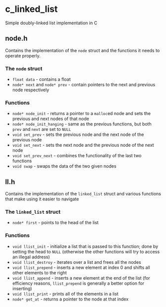 # c_linked_list
Simple doubly-linked list implementation in C

## node.h
Contains the implementation of the `node` struct and the functions it needs to operate properly.

### The `node` struct
- `float data` - contains a float
- `node* next` and `node* prev` - contain pointers to the next and previous node respectively

### Functions
- `node* node_init` - returns a pointer to a `malloc`ed node and sets the previous and next nodes of that node
- `node* node_init_hanging` - same as the previous functions, but both `prev` and `next` are set to `NULL`
- `void set_prev` - sets the previous node and the next node of the previous node
- `void set_next` - sets the next node and the previous node of the next node
- `void set_prev_next` - combines the functionality of the last two functions
- `void swap` - swaps the data of the two given nodes
## ll.h
Contains the implementation of the `linked_list` struct and various functions that make using it easier to navigate

### The `linked_list` struct
- `node* first` - points to the head of the list

### Functions
- `void llist_init` - initialize a list that is passed to this function; done by setting the head to `NULL` (otherwise the other functions will try to access an illegal address)
- `void llist_destroy` - iterates over a list and frees all the nodes
- `void llist_prepend` - inserts a new element at index 0 and shifts all other elements to the right
- `void llist_append` - inserts a new element at the end of the list (for efficiency reasons, `llist_prepend` is generally a better option for inserting)
- `void llist_print` - prints all of the elements in a list
- `node* get_at` - returns a pointer to the node at that index
